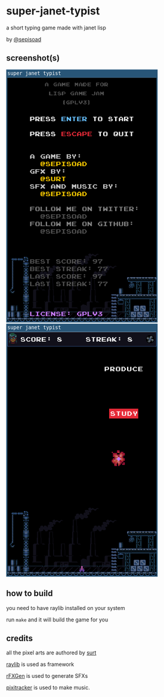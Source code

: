 # super-janet-typist

a short typing game made with janet lisp

by [@sepisoad](https://twitter.com/sepisoad)

## screenshot(s)

![janet-screenshot-1](assets/screenshot-1.png)
![janet-screenshot-2](assets/screenshot-2.png)

## how to build

you need to have raylib installed on your system

run `make` and it will build the game for you

## credits

all the pixel arts are authored by [surt](http://uninhabitant.com/)

[raylib](https://github.com/raysan5/raylib) is used as framework

[rFXGen](https://github.com/raysan5/rfxgen) is used to generate SFXs

[pixitracker](https://www.warmplace.ru/soft/pixitracker/) is used to make music.

